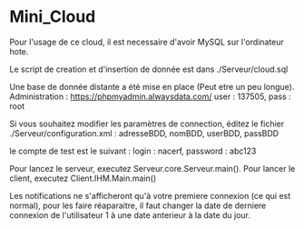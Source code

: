 # Mini_Cloud

Pour l'usage de ce cloud, il est necessaire d'avoir MySQL sur l'ordinateur hote.

Le script de creation et d'insertion de donnée est dans ./Serveur/cloud.sql

Une base de donnée distante a été mise en place (Peut etre un peu longue).
Administration : https://phpmyadmin.alwaysdata.com/ user : 137505, pass : root

Si vous souhaitez modifier les paramètres de connection, éditez le fichier ./Serveur/configuration.xml : adresseBDD, nomBDD, userBDD, passBDD

le compte de test est le suivant : login : nacerf, password : abc123

Pour lancez le serveur, executez Serveur.core.Serveur.main().
Pour lancer le client, executez Client.IHM.Main.main()

Les notifications ne s'afficheront qu'à votre premiere connexion (ce qui est normal),
pour les faire réaparaitre, il faut changer la date de derniere connexion de l'utilisateur 1 à une date anterieur à la date du jour.
